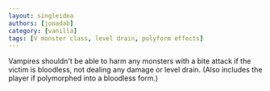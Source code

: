 ```yaml
---
layout: singleidea
authors: [jonadab]
category: [vanilla]
tags: [V monster class, level drain, polyform effects]
---
```

Vampires shouldn't be able to harm any monsters with a bite attack if the victim
is bloodless, not dealing any damage or level drain. (Also includes the player
if polymorphed into a bloodless form.)
